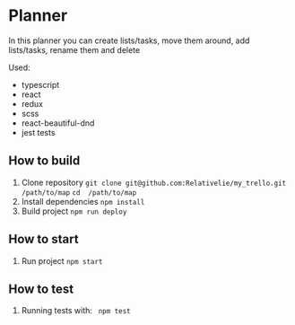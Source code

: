 # Planner

In this planner you can create lists/tasks, move them around, add lists/tasks, rename them and delete

Used: 
- typescript
- react
- redux
- scss
- react-beautiful-dnd
- jest tests

## How to build
1. Clone repository
``git clone git@github.com:Relativelie/my_trello.git /path/to/map``
``cd  /path/to/map ``
2. Install dependencies
``npm install ``
3. Build project
``npm run deploy``

## How to start
1. Run project 
``npm start ``

## How to test
1. Running tests with: 
`` npm test`` 